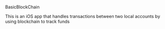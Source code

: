 BasicBlockChain


This is an iOS app that handles transactions between two local accounts by using blockchain to track funds
